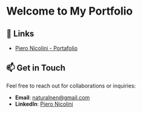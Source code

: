 # Welcome to My Portfolio

## 🔗 Links

- [ Piero Nicolini - Portafolio ](https://pyro-nicolini.github.io/portfolio/)

## 📫 Get in Touch

Feel free to reach out for collaborations or inquiries:
- **Email**: [naturalnen@gmail.com](mailto:naturalnen@gmail.com)
- **LinkedIn**: [Piero Nicolini](https://www.linkedin.com/in/pieronicolini/)
